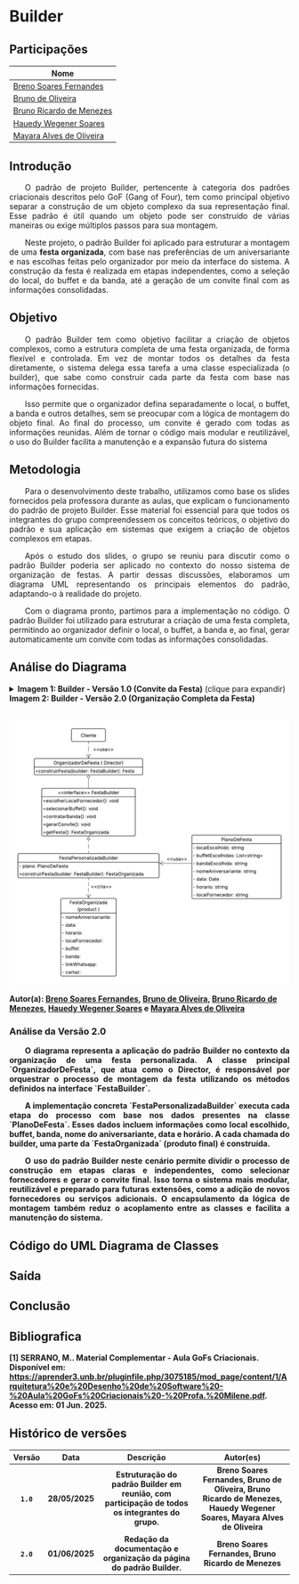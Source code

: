 # Builder

## Participações

| Nome                                 |
|--------------------------------------|
| [Breno Soares Fernandes](https://github.com/brenofrds)|
| [Bruno de Oliveira](https://github.com/BrunoOLiveirax) |
| [Bruno Ricardo de Menezes](https://github.com/EhOBruno) |
| [Hauedy Wegener Soares](https://github.com/HauedyWS) |
| [Mayara Alves de Oliveira](https://github.com/Mayara-tech) |

## Introdução

<p align="justify">&emsp;&emsp;O padrão de projeto Builder, pertencente à categoria dos padrões criacionais descritos pelo GoF (Gang of Four), tem como principal objetivo separar a construção de um objeto complexo da sua representação final. Esse padrão é útil quando um objeto pode ser construído de várias maneiras ou exige múltiplos passos para sua montagem.</p> <p align="justify">&emsp;&emsp;Neste projeto, o padrão Builder foi aplicado para estruturar a montagem de uma <b>festa organizada</b>, com base nas preferências de um aniversariante e nas escolhas feitas pelo organizador por meio da interface do sistema. A construção da festa é realizada em etapas independentes, como a seleção do local, do buffet e da banda, até a geração de um convite final com as informações consolidadas.</p> 

## Objetivo

<p align="justify">&emsp;&emsp;O padrão Builder tem como objetivo facilitar a criação de objetos complexos, como a estrutura completa de uma festa organizada, de forma flexível e controlada. Em vez de montar todos os detalhes da festa diretamente, o sistema delega essa tarefa a uma classe especializada (o builder), que sabe como construir cada parte da festa com base nas informações fornecidas.</p> <p align="justify">&emsp;&emsp;Isso permite que o organizador defina separadamente o local, o buffet, a banda e outros detalhes, sem se preocupar com a lógica de montagem do objeto final. Ao final do processo, um convite é gerado com todas as informações reunidas. Além de tornar o código mais modular e reutilizável, o uso do Builder facilita a manutenção e a expansão futura do sistema</p>

## Metodologia

<p align="justify">&emsp;&emsp;Para o desenvolvimento deste trabalho, utilizamos como base os slides fornecidos pela professora durante as aulas, que explicam o funcionamento do padrão de projeto Builder. Esse material foi essencial para que todos os integrantes do grupo compreendessem os conceitos teóricos, o objetivo do padrão e sua aplicação em sistemas que exigem a criação de objetos complexos em etapas.</p> <p align="justify">&emsp;&emsp;Após o estudo dos slides, o grupo se reuniu para discutir como o padrão Builder poderia ser aplicado no contexto do nosso sistema de organização de festas. A partir dessas discussões, elaboramos um diagrama UML representando os principais elementos do padrão, adaptando-o à realidade do projeto.</p> <p align="justify">&emsp;&emsp;Com o diagrama pronto, partimos para a implementação no código. O padrão Builder foi utilizado para estruturar a criação de uma festa completa, permitindo ao organizador definir o local, o buffet, a banda e, ao final, gerar automaticamente um convite com todas as informações consolidadas.</p>


## Análise do Diagrama

<details> <summary><b>Imagem 1: Builder - Versão 1.0 (Convite da Festa)</b> (clique para expandir)</summary> <br>

![alt text](./assets/DiagramaBuilder.png)

Autor(a):
<a href="https://github.com/brenofrds" target="_blank">Breno Soares Fernandes</a>,
<a href="https://github.com/BrunoOLiveirax" target="_blank">Bruno de Oliveira</a>,
<a href="https://github.com/EhOBruno" target="_blank">Bruno Ricardo de Menezes</a>,
<a href="https://github.com/HauedyWS" target="_blank">Hauedy Wegener Soares</a> e
<a href="https://github.com/Mayara-tech" target="_blank">Mayara Alves de Oliveira</a>

### Análise da Versão 1.0

<p align="justify">&emsp;&emsp;A primeira versão do diagrama aplica o padrão Builder para gerar um <b>convite personalizado</b> de aniversário, com base nas preferências do aniversariante. Os métodos da interface `FestaBuilder` permitem definir informações como local, comida, música, tema e restrições alimentares, resultando na criação de um objeto `ConviteDaFesta` com essas informações consolidadas.</p> <p align="justify">&emsp;&emsp;Essa estrutura inicial foi eficaz para representar a construção de um objeto com múltiplas partes, facilitando o entendimento e aplicação do padrão Builder no contexto do projeto. No entanto, ela era voltada apenas à etapa final de comunicação (o convite), e não abrangia a organização prática da festa.</p> </details>



<summary><b>Imagem 2: Builder - Versão 2.0 (Organização Completa da Festa)</summary> <br>

![alt text](./assets/DiagramaBuilder1.png)

Autor(a):
<a href="https://github.com/brenofrds" target="_blank">Breno Soares Fernandes</a>,
<a href="https://github.com/BrunoOLiveirax" target="_blank">Bruno de Oliveira</a>,
<a href="https://github.com/EhOBruno" target="_blank">Bruno Ricardo de Menezes</a>,
<a href="https://github.com/HauedyWS" target="_blank">Hauedy Wegener Soares</a> e
<a href="https://github.com/Mayara-tech" target="_blank">Mayara Alves de Oliveira</a>

### Análise da Versão 2.0

<p align="justify">&emsp;&emsp;O diagrama representa a aplicação do padrão Builder no contexto da organização de uma festa personalizada. A classe principal `OrganizadorDeFesta`, que atua como o <b>Director</b>, é responsável por orquestrar o processo de montagem da festa utilizando os métodos definidos na interface `FestaBuilder`.</p> <p align="justify">&emsp;&emsp;A implementação concreta `FestaPersonalizadaBuilder` executa cada etapa do processo com base nos dados presentes na classe `PlanoDeFesta`. Esses dados incluem informações como local escolhido, buffet, banda, nome do aniversariante, data e horário. A cada chamada do builder, uma parte da `FestaOrganizada` (produto final) é construída.</p> <p align="justify">&emsp;&emsp;O uso do padrão Builder neste cenário permite dividir o processo de construção em etapas claras e independentes, como selecionar fornecedores e gerar o convite final. Isso torna o sistema mais modular, reutilizável e preparado para futuras extensões, como a adição de novos fornecedores ou serviços adicionais. O encapsulamento da lógica de montagem também reduz o acoplamento entre as classes e facilita a manutenção do sistema.</p>


## Código do UML Diagrama de Classes


## Saída


## Conclusão


## Bibliografica

[1] **SERRANO, M..** Material Complementar - Aula GoFs Criacionais. Disponível em: https://aprender3.unb.br/pluginfile.php/3075185/mod_page/content/1/Arquitetura%20e%20Desenho%20de%20Software%20-%20Aula%20GoFs%20Criacionais%20-%20Profa.%20Milene.pdf. Acesso em: 01 Jun. 2025.

## Histórico de versões

| Versão |    Data    |                       Descrição                       |                       Autor(es)                        |
| :----: | :--------: | :---------------------------------------------------: | :----------------------------------------------------: |
| `1.0`  | 28/05/2025 | Estruturação do padrão Builder em reunião, com participação de todos os integrantes do grupo. | Breno Soares Fernandes, Bruno de Oliveira, Bruno Ricardo de Menezes, Hauedy Wegener Soares, Mayara Alves de Oliveira |
| `2.0`  | 01/06/2025 | Redação da documentação e organização da página do padrão Builder. | Breno Soares Fernandes, Bruno Ricardo de Menezes |

